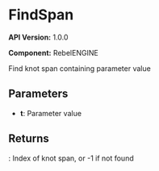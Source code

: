 # FindSpan

**API Version:** 1.0.0

**Component:** RebelENGINE

Find knot span containing parameter value

## Parameters

- **t**: Parameter value

## Returns

: Index of knot span, or -1 if not found

